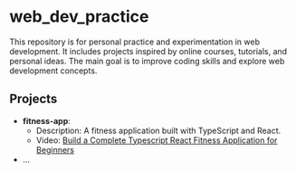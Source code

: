 # web_dev_practice

This repository is for personal practice and experimentation in web development. It includes projects inspired by online courses, tutorials, and personal ideas. The main goal is to improve coding skills and explore web development concepts.

## Projects

- **fitness-app**: 
  - Description: A fitness application built with TypeScript and React.
  - Video: [Build a Complete Typescript React Fitness Application for Beginners](https://youtu.be/I2NNxr3WPDo?si=KOavPa6801JmBv10)
- ...
